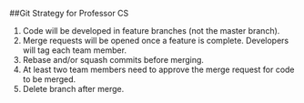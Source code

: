 ##Git Strategy for Professor CS

1. Code will be developed in feature branches (not the master branch).
2. Merge requests will be opened once a feature is complete. Developers will tag each team member.
3. Rebase and/or squash commits before merging.
4. At least two team members need to approve the merge request for code to be merged.
5. Delete branch after merge.

